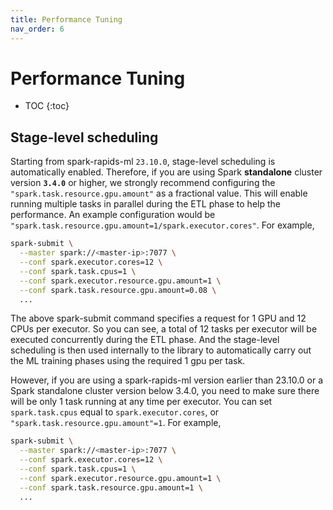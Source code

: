 ```yaml
---
title: Performance Tuning
nav_order: 6
---
```

# Performance Tuning

* TOC
{:toc}

## Stage-level scheduling

Starting from spark-rapids-ml `23.10.0`, stage-level scheduling is automatically enabled.
Therefore, if you are using Spark **standalone** cluster version **`3.4.0`** or higher, we strongly recommend
configuring the `"spark.task.resource.gpu.amount"` as a fractional value. This will
enable running multiple tasks in parallel during the ETL phase to help the performance. An example configuration
would be `"spark.task.resource.gpu.amount=1/spark.executor.cores"`. For example,

``` bash
spark-submit \
  --master spark://<master-ip>:7077 \
  --conf spark.executor.cores=12 \
  --conf spark.task.cpus=1 \
  --conf spark.executor.resource.gpu.amount=1 \
  --conf spark.task.resource.gpu.amount=0.08 \
  ...
```

The above spark-submit command specifies a request for 1 GPU and 12 CPUs per executor. So you can see,
a total of 12 tasks per executor will be executed concurrently during the ETL phase. And the stage-level scheduling
is then used internally to the library to automatically carry out the ML training phases using the required 1 gpu per task.

However, if you are using a spark-rapids-ml version earlier than 23.10.0 or a Spark
standalone cluster version below 3.4.0, you need to make sure there will be only 1 task running at any time per executor.
You can set `spark.task.cpus` equal to `spark.executor.cores`, or `"spark.task.resource.gpu.amount"=1`. For example,

``` bash
spark-submit \
  --master spark://<master-ip>:7077 \
  --conf spark.executor.cores=12 \
  --conf spark.task.cpus=1 \
  --conf spark.executor.resource.gpu.amount=1 \
  --conf spark.task.resource.gpu.amount=1 \
  ...
```
